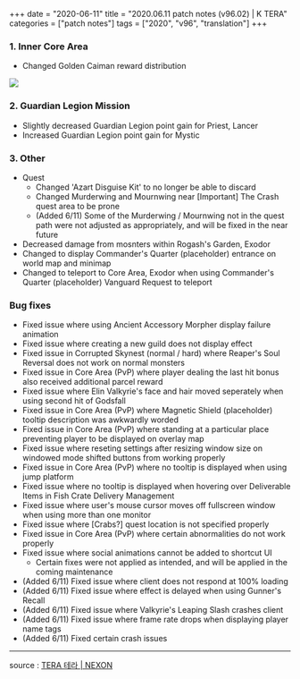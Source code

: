 +++
date = "2020-06-11"
title = "2020.06.11 patch notes (v96.02) | K TERA"
categories = ["patch notes"]
tags = ["2020", "v96", "translation"]
+++

### 1. Inner Core Area
- Changed Golden Caiman reward distribution

![](/images/patch/v96-02_1.en.png)

### 2. Guardian Legion Mission
- Slightly decreased Guardian Legion point gain for Priest, Lancer
- Increased Guardian Legion point gain for Mystic

### 3. Other
- Quest
  - Changed 'Azart Disguise Kit' to no longer be able to discard
  - Changed Murderwing and Mournwing near [Important] The Crash quest area to be prone
  - (Added 6/11) Some of the Murderwing / Mournwing not in the quest path were not adjusted as appropriately, and will be fixed in the near future
- Decreased damage from mosnters within Rogash's Garden, Exodor
- Changed to display Commander's Quarter (placeholder) entrance on world map and minimap
- Changed to teleport to Core Area, Exodor when using Commander's Quarter (placeholder) Vanguard Request to teleport

### Bug fixes
- Fixed issue where using Ancient Accessory Morpher display failure animation
- Fixed issue where creating a new guild does not display effect
- Fixed issue in Corrupted Skynest (normal / hard) where Reaper's Soul Reversal does not work on normal monsters
- Fixed issue in Core Area (PvP) where player dealing the last hit bonus also received additional parcel reward
- Fixed issue where Elin Valkyrie's face and hair moved seperately when using second hit of Godsfall
- Fixed issue in Core Area (PvP) where Magnetic Shield (placeholder) tooltip description was awkwardly worded
- Fixed issue in Core Area (PvP) where standing at a particular place preventing player to be displayed on overlay map
- Fixed issue where reseting settings after resizing window size on windowed mode shifted buttons from working properly
- Fixed issue in Core Area (PvP) where no tooltip is displayed when using jump platform
- Fixed issue where no tooltip is displayed when hovering over Deliverable Items in Fish Crate Delivery Management
- Fixed issue where user's mouse cursor moves off fullscreen window when using more than one monitor
- Fixed issue where [Crabs?] quest location is not specified properly
- Fixed issue in Core Area (PvP) where certain abnormalities do not work properly
- Fixed issue where social animations cannot be added to shortcut UI
  - Certain fixes were not applied as intended, and will be applied in the coming maintenance
- (Added 6/11) Fixed issue where client does not respond at 100% loading
- (Added 6/11) Fixed issue where effect is delayed when using Gunner's Recall
- (Added 6/11) Fixed issue where Valkyrie's Leaping Slash crashes client
- (Added 6/11) Fixed issue where frame rate drops when displaying player name tags
- (Added 6/11) Fixed certain crash issues

----

source : [TERA 테라 | NEXON](http://tera.nexon.com/news/update/view.aspx?n4articlesn=441)
